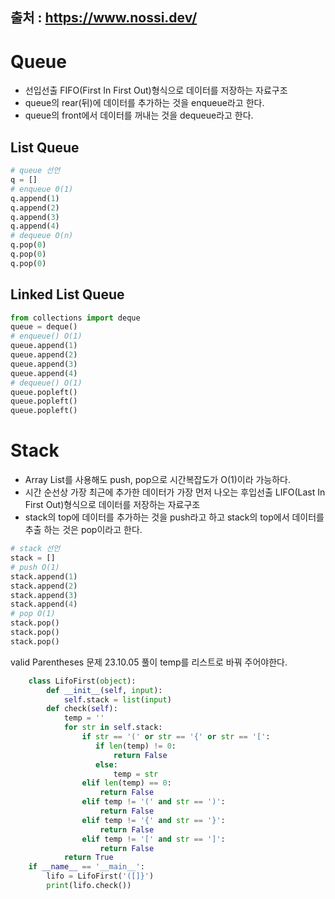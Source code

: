 출처 : https://www.nossi.dev/
---
# Queue
- 선입선출 FIFO(First In First Out)형식으로 데이터를 저장하는 자료구조
- queue의 rear(뒤)에 데이터를 추가하는 것을 enqueue라고 한다.
- queue의 front에서 데이터를 꺼내는 것을 dequeue라고 한다.

## List Queue
```python
# queue 선언
q = []
# enqueue 0(1)
q.append(1)
q.append(2)
q.append(3)
q.append(4)
# dequeue O(n)
q.pop(0)
q.pop(0)
q.pop(0)
```


## Linked List Queue
```python
from collections import deque
queue = deque()
# enqueue() O(1)
queue.append(1)
queue.append(2)
queue.append(3)
queue.append(4)
# dequeue() O(1)
queue.popleft()
queue.popleft()
queue.popleft()
```

# Stack
- Array List를 사용해도 push, pop으로 시간복잡도가 O(1)이라 가능하다.
- 시간 순선상 가장 최근에 추가한 데이터가 가장 먼저 나오는 후입선출 LIFO(Last In First Out)형식으로 데이터를 저장하는 자료구조
- stack의 top에 데이터를 추가하는 것을 push라고 하고 stack의 top에서 데이터를 추출 하는 것은 pop이라고 한다.

```python
# stack 선언
stack = []
# push O(1)
stack.append(1)
stack.append(2)
stack.append(3)
stack.append(4)
# pop O(1)
stack.pop()
stack.pop()
stack.pop()
```
valid Parentheses 문제 23.10.05 풀이 temp를 리스트로 바꿔 주어야한다. 

```python
    class LifoFirst(object):
        def __init__(self, input):
            self.stack = list(input)
        def check(self):
            temp = ''
            for str in self.stack:
                if str == '(' or str == '{' or str == '[':
                   if len(temp) != 0:
                       return False
                   else:
                       temp = str
                elif len(temp) == 0:
                    return False
                elif temp != '(' and str == ')':
                    return False
                elif temp != '{' and str == '}':
                    return False
                elif temp != '[' and str == ']':
                    return False
            return True
    if __name__ == '__main__':
        lifo = LifoFirst('([]}')
        print(lifo.check())
```
